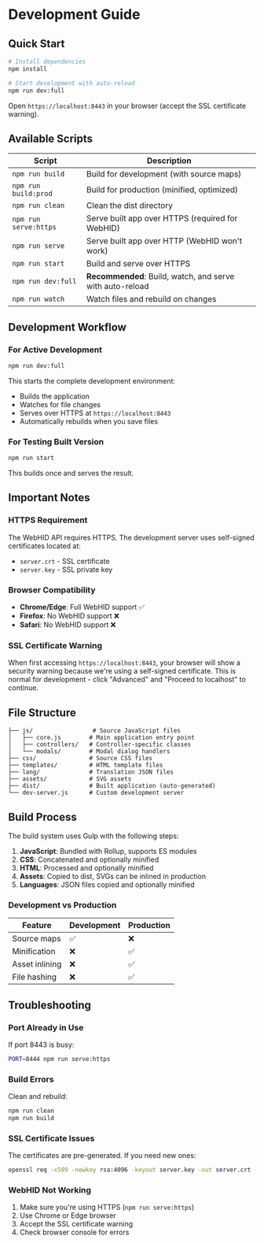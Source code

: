 # Development Guide

## Quick Start

```bash
# Install dependencies
npm install

# Start development with auto-reload
npm run dev:full
```

Open `https://localhost:8443` in your browser (accept the SSL certificate warning).

## Available Scripts

| Script                | Description                                               |
| --------------------- | --------------------------------------------------------- |
| `npm run build`       | Build for development (with source maps)                  |
| `npm run build:prod`  | Build for production (minified, optimized)                |
| `npm run clean`       | Clean the dist directory                                  |
| `npm run serve:https` | Serve built app over HTTPS (required for WebHID)          |
| `npm run serve`       | Serve built app over HTTP (WebHID won't work)             |
| `npm run start`       | Build and serve over HTTPS                                |
| `npm run dev:full`    | **Recommended**: Build, watch, and serve with auto-reload |
| `npm run watch`       | Watch files and rebuild on changes                        |

## Development Workflow

### For Active Development

```bash
npm run dev:full
```

This starts the complete development environment:

- Builds the application
- Watches for file changes
- Serves over HTTPS at `https://localhost:8443`
- Automatically rebuilds when you save files

### For Testing Built Version

```bash
npm run start
```

This builds once and serves the result.

## Important Notes

### HTTPS Requirement

The WebHID API requires HTTPS. The development server uses self-signed certificates located at:

- `server.crt` - SSL certificate
- `server.key` - SSL private key

### Browser Compatibility

- **Chrome/Edge**: Full WebHID support ✅
- **Firefox**: No WebHID support ❌
- **Safari**: No WebHID support ❌

### SSL Certificate Warning

When first accessing `https://localhost:8443`, your browser will show a security warning because we're using a self-signed certificate. This is normal for development - click "Advanced" and "Proceed to localhost" to continue.

## File Structure

```
├── js/                 # Source JavaScript files
│   ├── core.js        # Main application entry point
│   ├── controllers/   # Controller-specific classes
│   └── modals/        # Modal dialog handlers
├── css/               # Source CSS files
├── templates/         # HTML template files
├── lang/              # Translation JSON files
├── assets/            # SVG assets
├── dist/              # Built application (auto-generated)
└── dev-server.js      # Custom development server
```

## Build Process

The build system uses Gulp with the following steps:

1. **JavaScript**: Bundled with Rollup, supports ES modules
2. **CSS**: Concatenated and optionally minified
3. **HTML**: Processed and optionally minified
4. **Assets**: Copied to dist, SVGs can be inlined in production
5. **Languages**: JSON files copied and optionally minified

### Development vs Production

| Feature        | Development | Production |
| -------------- | ----------- | ---------- |
| Source maps    | ✅          | ❌         |
| Minification   | ❌          | ✅         |
| Asset inlining | ❌          | ✅         |
| File hashing   | ❌          | ✅         |

## Troubleshooting

### Port Already in Use

If port 8443 is busy:

```bash
PORT=8444 npm run serve:https
```

### Build Errors

Clean and rebuild:

```bash
npm run clean
npm run build
```

### SSL Certificate Issues

The certificates are pre-generated. If you need new ones:

```bash
openssl req -x509 -newkey rsa:4096 -keyout server.key -out server.crt -days 365 -nodes -subj "/CN=localhost"
```

### WebHID Not Working

1. Make sure you're using HTTPS (`npm run serve:https`)
2. Use Chrome or Edge browser
3. Accept the SSL certificate warning
4. Check browser console for errors
